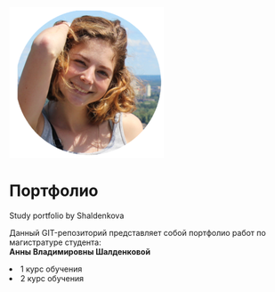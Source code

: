 ![z](https://raw.githubusercontent.com/Shaldenkova/portfolio/master/IMG_0933.png)

# Портфолио
Study portfolio by Shaldenkova

Данный GIT-репозиторий представляет собой портфолио работ по магистратуре студента: </br>
<strong>Анны Владимировны Шалденковой</strong>

<li>1 курс обучения</li>

<li>2 курс обучения</li>
